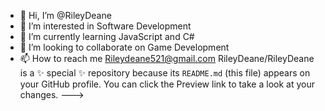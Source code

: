 - 👋 Hi, I’m @RileyDeane
- 👀 I’m interested in Software Development
- 🌱 I’m currently learning JavaScript and C#
- 💞️ I’m looking to collaborate on Game Development
- 📫 How to reach me Rileydeane521@gmail.com
RileyDeane/RileyDeane is a ✨ special ✨ repository because its `README.md` (this file) appears on your GitHub profile.
You can click the Preview link to take a look at your changes.
--->
